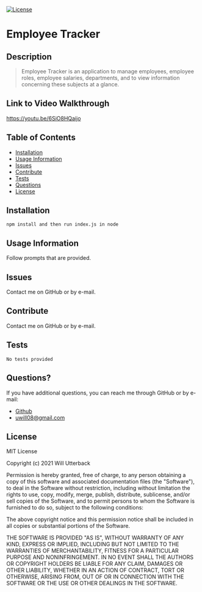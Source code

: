 [![License](https://img.shields.io/badge/license-MIT-green)](http://choosealicense.com/licenses/mit/)

# Employee Tracker

## Description

> Employee Tracker is an application to manage employees, employee roles, employee salaries, departments, and to view information concerning these subjects at a glance.

## Link to Video Walkthrough

https://youtu.be/6SiO8HQaijo

## Table of Contents

- [Installation](#Installation)
- [Usage Information](#Usage-Information)
- [Issues](#Issues)
- [Contribute](#Contribute)
- [Tests](#Tests)
- [Questions](#Questions)
- [License](#License)

## Installation

```
npm install and then run index.js in node
```

## Usage Information

Follow prompts that are provided.

## Issues

Contact me on GitHub or by e-mail.

## Contribute

Contact me on GitHub or by e-mail.

## Tests

```
No tests provided
```

## Questions?

If you have additional questions, you can reach me through GitHub or by e-mail:

- [Github](https://github.com/wjutterback)
- uwill08@gmail.com

## License

MIT License

Copyright (c) 2021 Will Utterback

Permission is hereby granted, free of charge, to any person obtaining a copy
of this software and associated documentation files (the "Software"), to deal
in the Software without restriction, including without limitation the rights
to use, copy, modify, merge, publish, distribute, sublicense, and/or sell
copies of the Software, and to permit persons to whom the Software is
furnished to do so, subject to the following conditions:

The above copyright notice and this permission notice shall be included in all
copies or substantial portions of the Software.

THE SOFTWARE IS PROVIDED "AS IS", WITHOUT WARRANTY OF ANY KIND, EXPRESS OR
IMPLIED, INCLUDING BUT NOT LIMITED TO THE WARRANTIES OF MERCHANTABILITY,
FITNESS FOR A PARTICULAR PURPOSE AND NONINFRINGEMENT. IN NO EVENT SHALL THE
AUTHORS OR COPYRIGHT HOLDERS BE LIABLE FOR ANY CLAIM, DAMAGES OR OTHER
LIABILITY, WHETHER IN AN ACTION OF CONTRACT, TORT OR OTHERWISE, ARISING FROM,
OUT OF OR IN CONNECTION WITH THE SOFTWARE OR THE USE OR OTHER DEALINGS IN THE
SOFTWARE.
